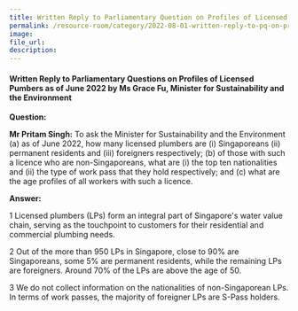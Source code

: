 ```yaml
---  
title: Written Reply to Parliamentary Question on Profiles of Licensed Pumbers as of June 2022 by Ms Grace Fu, Minister for Sustainability and the Environment  
permalink: /resource-room/category/2022-08-01-written-reply-to-pq-on-profiles-of-licensed-plumbers/
image:  
file_url:  
description:  
---  
```


#### Written Reply to Parliamentary Questions on Profiles of Licensed Pumbers as of June 2022 by Ms Grace Fu, Minister for Sustainability and the Environment

**Question:**

**Mr Pritam Singh:** To ask the Minister for Sustainability and the Environment (a) as of June 2022, how many licensed plumbers are (i) Singaporeans (ii) permanent residents and (iii) foreigners respectively; (b) of those with such a licence who are non-Singaporeans, what are (i) the top ten nationalities and (ii) the type of work pass that they hold respectively; and (c) what are the age profiles of all workers with such a licence.

**Answer:**

1 Licensed plumbers (LPs) form an integral part of Singapore&#39;s water value chain, serving as the touchpoint to customers for their residential and commercial plumbing needs.

2 Out of the more than 950 LPs in Singapore, close to 90% are Singaporeans, some 5% are permanent residents, while the remaining LPs are foreigners. Around 70% of the LPs are above the age of 50.

3 We do not collect information on the nationalities of non-Singaporean LPs. In terms of work passes, the majority of foreigner LPs are S-Pass holders.
